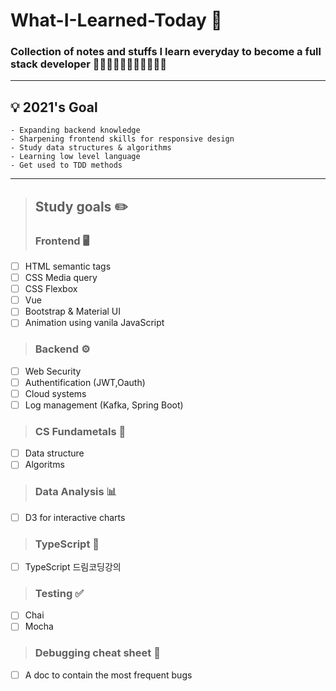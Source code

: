 # What-I-Learned-Today 🍚
### Collection of notes and stuffs I learn everyday to become a full stack developer 🌿👩🏻‍💻👩🏻‍🍳👩🏻‍🌾🌱

---

## 💡 2021's Goal

```
- Expanding backend knowledge
- Sharpening frontend skills for responsive design
- Study data structures & algorithms
- Learning low level language
- Get used to TDD methods
```

---

> ## Study goals ✏️
> ### Frontend 🖥

- [ ] HTML semantic tags
- [ ] CSS Media query
- [ ] CSS Flexbox
- [ ] Vue
- [ ] Bootstrap & Material UI
- [ ] Animation using vanila JavaScript 

> ### Backend ⚙️

- [ ] Web Security
- [ ] Authentification (JWT,Oauth)
- [ ] Cloud systems
- [ ] Log management (Kafka, Spring Boot)

> ### CS Fundametals 🤖

- [ ] Data structure
- [ ] Algoritms

> ### Data Analysis 📊

- [ ] D3 for interactive charts

> ### TypeScript 📓

- [ ] TypeScript 드림코딩강의 

> ### Testing ✅

- [ ] Chai
- [ ] Mocha

> ### Debugging cheat sheet 🐛

- [ ] A doc to contain the most frequent bugs

